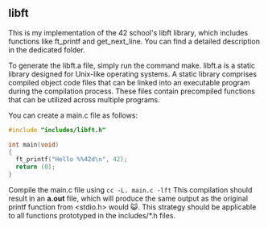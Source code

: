 ## libft
This is my implementation of the 42 school's libft library, which includes functions like ft_printf and get_next_line. You can find a detailed description in the dedicated folder.

To generate the libft.a file, simply run the command make. libft.a is a static library designed for Unix-like operating systems. A static library comprises compiled object code files that can be linked into an executable program during the compilation process. These files contain precompiled functions that can be utilized across multiple programs.

You can create a main.c file as follows:
``` C
#include "includes/libft.h"

int main(void)
{
  ft_printf("Hello %%42d\n", 42);
  return (0);
}
```
Compile the main.c file using ```cc -L. main.c -lft``` This compilation should result in an **a.out** file, which will produce the same output as the original printf function from <stdio.h> would 😺. This strategy should be applicable to all functions prototyped in the includes/*.h files.
